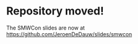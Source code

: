 Repository moved!
=================

The SMWCon slides are now at https://github.com/JeroenDeDauw/slides/smwcon